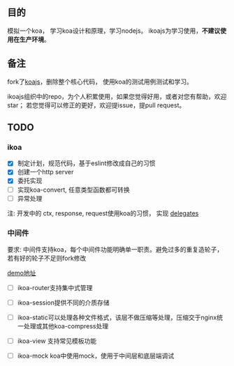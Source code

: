 ## 目的

模拟一个koa， 学习koa设计和原理，学习nodejs。 ikoajs为学习使用，**不建议使用在生产环境**。

## 备注 

fork了[koajs](https://github.com/koajs/koa)，删除整个核心代码， 使用koa的测试用例测试和学习。

ikoajs组织中的repo，为个人积累使用，如果您觉得好用，或者对您有帮助，欢迎star；
若您觉得可以修正的更好，欢迎提issue，提pull request。

## TODO

### ikoa

- [x] 制定计划，规范代码，基于eslint修改成自己的习惯
- [x] 创建一个http server
- [x] 委托实现
- [ ] 实现koa-convert, 任意类型函数都可转换
- [ ] 异常处理

注: 开发中的 ctx, response, request使用koa的习惯， 实现 [delegates](./lib/helper/Delegates.js)

### 中间件

要求: 中间件支持koa，每个中间件功能明确单一职责。避免过多的重复造轮子，若有好的轮子不足则fork修改

[demo地址]()

- [ ] ikoa-router支持集中式管理
- [ ] ikoa-session提供不同的介质存储
- [ ] ikoa-static可以处理各种文件格式，该层不做压缩等处理，压缩交于nginx统一处理或其他koa-compress处理
- [ ] ikoa-view 支持常见模板功能
- [ ] ikoa-mock koa中使用mock，使用于中间层和底层端调试







